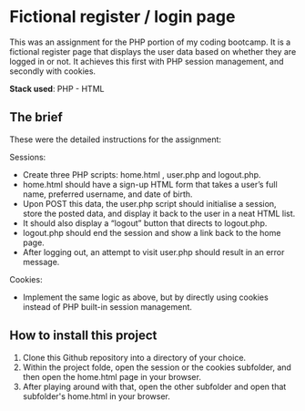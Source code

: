 # Fictional register / login page

This was an assignment for the PHP portion of my coding bootcamp. It is a fictional register page that displays the user data based on whether they are logged in or not. It achieves this first with PHP session management, and secondly with cookies.

**Stack used**: PHP - HTML

## The brief
These were the detailed instructions for the assignment:

Sessions:
- Create three PHP scripts: home.html , user.php and logout.php.
- home.html should have a sign-up HTML form that takes a user’s full name, preferred username, and date of birth.
- Upon POST this data, the user.php script should initialise a session, store the posted data, and display it back to the user in a neat HTML list.
- It should also display a “logout” button that directs to logout.php.
- logout.php should end the session and show a link back to the home page.
- After logging out, an attempt to visit user.php should result in an error message.

Cookies:
- Implement the same logic as above, but by directly using cookies instead of PHP built-in session management.

## How to install this project
1. Clone this Github repository into a directory of your choice.
2. Within the project folde, open the session or the cookies subfolder, and then open the home.html page in your browser.
3. After playing around with that, open the other subfolder and open that subfolder's home.html in your browser.